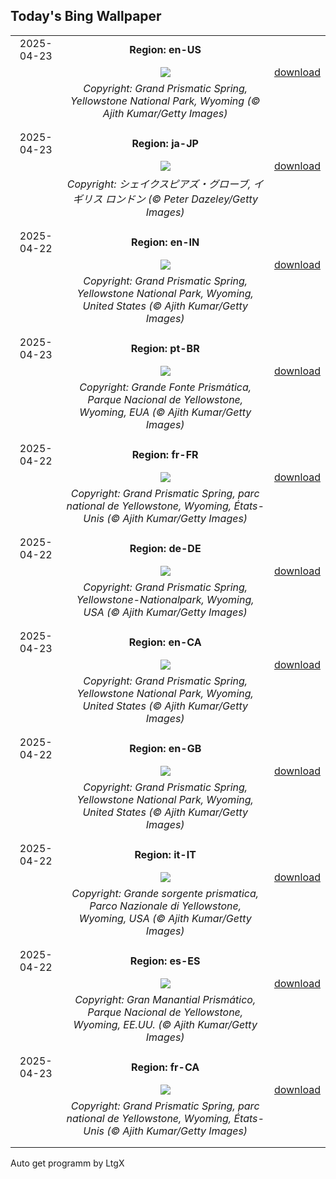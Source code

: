 ## Today's Bing Wallpaper
|      |      |      |
| :----: | :----: | :----: |
|2025-04-23|**Region: en-US**||
||![](https://www.bing.com/th?id=OHR.YellowstoneSpring_EN-US2710865870_UHD.jpg&pid=hp&w=1152&h=648&rs=1&c=4)| [download](https://www.bing.com/th?id=OHR.YellowstoneSpring_EN-US2710865870_UHD.jpg)|
||*Copyright: Grand Prismatic Spring, Yellowstone National Park, Wyoming (© Ajith Kumar/Getty Images)*
||
|||
|2025-04-23|**Region: ja-JP**||
||![](https://www.bing.com/th?id=OHR.GlobeTheatre_JA-JP1842538883_UHD.jpg&pid=hp&w=1152&h=648&rs=1&c=4)| [download](https://www.bing.com/th?id=OHR.GlobeTheatre_JA-JP1842538883_UHD.jpg)|
||*Copyright: シェイクスピアズ・グローブ, イギリス ロンドン (© Peter Dazeley/Getty Images)*
||
|||
|2025-04-22|**Region: en-IN**||
||![](https://www.bing.com/th?id=OHR.YellowstoneSpring_EN-IN0855426522_UHD.jpg&pid=hp&w=1152&h=648&rs=1&c=4)| [download](https://www.bing.com/th?id=OHR.YellowstoneSpring_EN-IN0855426522_UHD.jpg)|
||*Copyright: Grand Prismatic Spring, Yellowstone National Park, Wyoming, United States (© Ajith Kumar/Getty Images)*
||
|||
|2025-04-23|**Region: pt-BR**||
||![](https://www.bing.com/th?id=OHR.YellowstoneSpring_PT-BR0628932864_UHD.jpg&pid=hp&w=1152&h=648&rs=1&c=4)| [download](https://www.bing.com/th?id=OHR.YellowstoneSpring_PT-BR0628932864_UHD.jpg)|
||*Copyright: Grande Fonte Prismática, Parque Nacional de Yellowstone, Wyoming, EUA (© Ajith Kumar/Getty Images)*
||
|||
|2025-04-22|**Region: fr-FR**||
||![](https://www.bing.com/th?id=OHR.YellowstoneSpring_FR-FR1648362010_UHD.jpg&pid=hp&w=1152&h=648&rs=1&c=4)| [download](https://www.bing.com/th?id=OHR.YellowstoneSpring_FR-FR1648362010_UHD.jpg)|
||*Copyright: Grand Prismatic Spring, parc national de Yellowstone, Wyoming, États-Unis (© Ajith Kumar/Getty Images)*
||
|||
|2025-04-22|**Region: de-DE**||
||![](https://www.bing.com/th?id=OHR.YellowstoneSpring_DE-DE2924046360_UHD.jpg&pid=hp&w=1152&h=648&rs=1&c=4)| [download](https://www.bing.com/th?id=OHR.YellowstoneSpring_DE-DE2924046360_UHD.jpg)|
||*Copyright: Grand Prismatic Spring, Yellowstone-Nationalpark, Wyoming, USA (© Ajith Kumar/Getty Images)*
||
|||
|2025-04-23|**Region: en-CA**||
||![](https://www.bing.com/th?id=OHR.YellowstoneSpring_EN-CA7520480120_UHD.jpg&pid=hp&w=1152&h=648&rs=1&c=4)| [download](https://www.bing.com/th?id=OHR.YellowstoneSpring_EN-CA7520480120_UHD.jpg)|
||*Copyright: Grand Prismatic Spring, Yellowstone National Park, Wyoming, United States (© Ajith Kumar/Getty Images)*
||
|||
|2025-04-22|**Region: en-GB**||
||![](https://www.bing.com/th?id=OHR.YellowstoneSpring_EN-GB6278717583_UHD.jpg&pid=hp&w=1152&h=648&rs=1&c=4)| [download](https://www.bing.com/th?id=OHR.YellowstoneSpring_EN-GB6278717583_UHD.jpg)|
||*Copyright: Grand Prismatic Spring, Yellowstone National Park, Wyoming, United States (© Ajith Kumar/Getty Images)*
||
|||
|2025-04-22|**Region: it-IT**||
||![](https://www.bing.com/th?id=OHR.YellowstoneSpring_IT-IT1564316273_UHD.jpg&pid=hp&w=1152&h=648&rs=1&c=4)| [download](https://www.bing.com/th?id=OHR.YellowstoneSpring_IT-IT1564316273_UHD.jpg)|
||*Copyright: Grande sorgente prismatica, Parco Nazionale di Yellowstone, Wyoming, USA (© Ajith Kumar/Getty Images)*
||
|||
|2025-04-22|**Region: es-ES**||
||![](https://www.bing.com/th?id=OHR.YellowstoneSpring_ES-ES3218461666_UHD.jpg&pid=hp&w=1152&h=648&rs=1&c=4)| [download](https://www.bing.com/th?id=OHR.YellowstoneSpring_ES-ES3218461666_UHD.jpg)|
||*Copyright: Gran Manantial Prismático, Parque Nacional de Yellowstone, Wyoming, EE.UU. (© Ajith Kumar/Getty Images)*
||
|||
|2025-04-23|**Region: fr-CA**||
||![](https://www.bing.com/th?id=OHR.YellowstoneSpring_FR-CA1960442919_UHD.jpg&pid=hp&w=1152&h=648&rs=1&c=4)| [download](https://www.bing.com/th?id=OHR.YellowstoneSpring_FR-CA1960442919_UHD.jpg)|
||*Copyright: Grand Prismatic Spring, parc national de Yellowstone, Wyoming, États-Unis (© Ajith Kumar/Getty Images)*
||
|||

Auto get programm by LtgX
